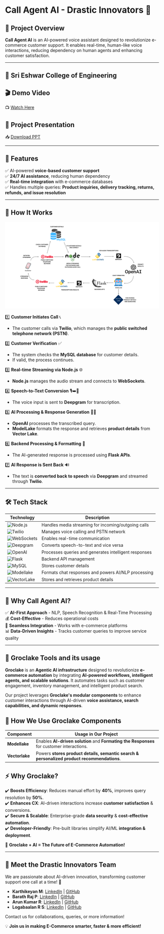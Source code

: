 # Call Agent AI - Drastic Innovators 🚀

## 📌 Project Overview
**Call Agent AI** is an AI-powered voice assistant designed to revolutionize e-commerce customer support. It enables real-time, human-like voice interactions, reducing dependency on human agents and enhancing customer satisfaction.

---
## 🏫 **Sri Eshwar College of Engineering**

## 🎬 **Demo Video**  
📺 [Watch Here](https://drive.google.com/file/d/1x0bhNdwgSyUrPugg1VCHzfN1TZWsjk3F/view?usp=drive_link)

## 📄 **Project Presentation**  
📥 [Download PPT](https://drive.google.com/file/d/1zDygnpZTdAVJeuFqYkor8j8hgI__Lpna/view?usp=sharing)

---

## 🚀 **Features**
✅ AI-powered **voice-based customer support**  
✅ **24/7 AI assistance**, reducing human dependency  
✅ **Real-time integration** with e-commerce databases  
✅ Handles multiple queries: **Product inquiries, delivery tracking, returns, refunds, and issue resolution**  

---

## 🔄 **How It Works**
![Flowchart](https://github.com/logabaalan777/Call-Agent-AI-Groclake-Agentathon/blob/main/Presentation_Img_flow_chart.png)

1️⃣ **Customer Initiates Call** 📞  
   - The customer calls via **Twilio**, which manages the **public switched telephone network (PSTN)**.  

2️⃣ **Customer Verification** ✅  
   - The system checks the **MySQL database** for customer details.  
   - If valid, the process continues.  

3️⃣ **Real-time Streaming via Node.js** 🌐  
   - **Node.js** manages the audio stream and connects to **WebSockets**.  

4️⃣ **Speech-to-Text Conversion** 🎙️➡️📝  
   - The voice input is sent to **Deepgram** for transcription.  

5️⃣ **AI Processing & Response Generation** 🤖💡  
   - **OpenAI** processes the transcribed query.  
   - **ModelLake** formats the response and retrieves **product details** from **Vector Lake**.  

6️⃣ **Backend Processing & Formatting** 🔄  
   - The AI-generated response is processed using **Flask APIs**.  

7️⃣ **AI Response is Sent Back** 🔊  
   - The text is **converted back to speech** via **Deepgram** and streamed through **Twilio**.  

---

## 🛠️ Tech Stack  

| Technology | Description |
|------------|-------------|
| ![Node.js](https://img.shields.io/badge/Node.js-339933?style=for-the-badge&logo=node.js&logoColor=white) | Handles media streaming for incoming/outgoing calls |
| ![Twilio](https://img.shields.io/badge/Twilio-FF0000?style=for-the-badge&logo=twilio&logoColor=white) | Manages voice calling and PSTN network |
| ![WebSockets](https://img.shields.io/badge/WebSockets-FFCC00?style=for-the-badge) | Enables real-time communication |
| ![Deepgram](https://img.shields.io/badge/Deepgram-000000?style=for-the-badge&logo=deepgram&logoColor=white) | Converts speech-to-text and vice versa |
| ![OpenAI](https://img.shields.io/badge/OpenAI-412991?style=for-the-badge&logo=openai&logoColor=white) | Processes queries and generates intelligent responses |
| ![Flask](https://img.shields.io/badge/Flask-000000?style=for-the-badge&logo=flask&logoColor=white) | Backend API management |
| ![MySQL](https://img.shields.io/badge/MySQL-4479A1?style=for-the-badge&logo=mysql&logoColor=white) | Stores customer details |
| ![Modellake](https://img.shields.io/badge/Modellake-6A0DAD?style=for-the-badge) | Formats chat responses and powers AI/NLP processing |
| ![VectorLake](https://img.shields.io/badge/Vector_Lake-007ACC?style=for-the-badge) | Stores and retrieves product details |

---

## 🎯 **Why Call Agent AI?**
✅ **AI-First Approach** - NLP, Speech Recognition & Real-Time Processing  
💰 **Cost-Effective** - Reduces operational costs  
🔗 **Seamless Integration** - Works with e-commerce platforms  
📊 **Data-Driven Insights** - Tracks customer queries to improve service quality  

---

## 🌟 Groclake Tools and its usage 

**Groclake** is an **Agentic AI infrastructure** designed to revolutionize **e-commerce automation** by integrating **AI-powered workflows, intelligent agents, and scalable solutions**. It automates tasks such as customer engagement, inventory management, and intelligent product search.  

Our project leverages **Groclake's modular components** to enhance customer interactions through AI-driven **voice assistance, search capabilities, and dynamic responses**.  

## 🚀 How We Use Groclake Components

| Component | Usage in Our Project |
|-----------|----------------------|
| **Modellake** | Enables **AI-driven solution** and **Formating the Responses** for customer interactions. |
| **Vectorlake** | Powers **stores product details, semantic search & personalized product recommendations**. |

## ⚡ Why Groclake?  
✔️ **Boosts Efficiency**: Reduces manual effort by **40%**, improves query resolution by **50%**.  
✔️ **Enhances CX**: AI-driven interactions increase **customer satisfaction** & conversions.  
✔️ **Secure & Scalable**: Enterprise-grade **data security** & **cost-effective automation**.  
✔️ **Developer-Friendly**: Pre-built libraries simplify AI/ML **integration & deployment**.  

🚀 **Groclake + AI = The Future of E-Commerce Automation!**  

---

## 📢 **Meet the Drastic Innovators Team**
We are passionate about AI-driven innovation, transforming customer support one call at a time! 🚀

- **Karthikeyan M**: [LinkedIn](https://www.linkedin.com/in/karthikeyan-m30112004/) | [GitHub](https://github.com/KarthikeyanM3011)
- **Barath Raj P**: [LinkedIn](https://www.linkedin.com/in/barathrajp/) | [GitHub](https://github.com/Barathaj)
- **Arun Kumar R**: [LinkedIn](https://www.linkedin.com/in/arun-kumar-99b841255/) | [GitHub](https://github.com/ArunKumar200510)
- **Logabaalan R S**: [LinkedIn](https://www.linkedin.com/in/logabaalan-r-s-94ba82259/) | [GitHub](https://github.com/logabaalan777)

Contact us for collaborations, queries, or more information!

💡 **Join us in making E-Commerce smarter, faster & more efficient!**  

